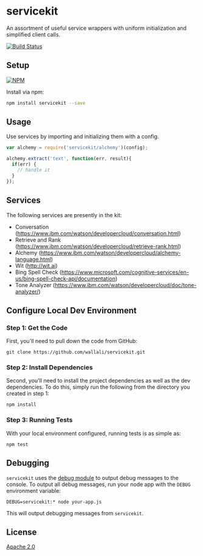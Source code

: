 servicekit
===========
An assortment of useful service wrappers with uniform initialization and simplified client calls.

[![Build Status](https://travis-ci.org/wallali/servicekit.svg?branch=master)](https://travis-ci.org/wallali/servicekit)

Setup
-----
[![NPM](https://nodei.co/npm/servicekit.png)](https://npmjs.org/package/servicekit)

Install via npm:
```sh
npm install servicekit --save
```

Usage
-----
Use services by importing and initializing them with a config.

```javascript
var alchemy = require('servicekit/alchemy')(config);

alchemy.extract('text', function(err, result){
  if(err) {
    // handle it
  }
});
```

Services
--------
The following services are presently in the kit:

- Conversation (https://www.ibm.com/watson/developercloud/conversation.html)
- Retrieve and Rank (https://www.ibm.com/watson/developercloud/retrieve-rank.html)
- Alchemy (https://www.ibm.com/watson/developercloud/alchemy-language.html)
- Wit (http://wit.ai)
- Bing Spell Check (https://www.microsoft.com/cognitive-services/en-us/bing-spell-check-api/documentation)
- Tone Analyzer (https://www.ibm.com/watson/developercloud/doc/tone-analyzer/)

Configure Local Dev Environment
---------------------------
### Step 1: Get the Code

First, you'll need to pull down the code from GitHub:
```
git clone https://github.com/wallali/servicekit.git
```

### Step 2: Install Dependencies

Second, you'll need to install the project dependencies as well as the dev dependencies. To do this, simply run the following from the directory you created in step 1:
```
npm install
```

### Step 3: Running Tests

With your local environment configured, running tests is as simple as:
```
npm test
```

Debugging
---------

`servicekit` uses the [debug module](https://github.com/visionmedia/debug) to output debug messages to the console. To output all debug messages, run your node app with the `DEBUG` environment variable:

```
DEBUG=servicekit:* node your-app.js
```
This will output debugging messages from `servicekit`.

License
-------

[Apache 2.0](https://github.com/wallali/servicekit/blob/master/LICENSE)
